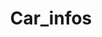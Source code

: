 ---  
schema: Car_infos,Car_infos,Car_infos  
title: Car_infos  
organization: Sample Department  
notes: Used in 3 lineage(s)  
resources:  
  - name: Car_infos 
    url: abfs://system/Car_infos 
    format : parquet  
license: None  
category:
  - Education  
maintainer: User  
maintainer_email: UserMail  
---
